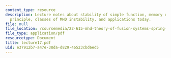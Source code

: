 ```yaml
---
content_type: resource
description: Lecture notes about stability of simple function, memory of the energy
  principle, classes of MHD instability, and applications today.
file: null
file_location: /coursemedia/22-615-mhd-theory-of-fusion-systems-spring-2007/e37912b7a47e38dad82946523cbd6ed5_lecture17.pdf
file_type: application/pdf
resourcetype: Document
title: lecture17.pdf
uid: e37912b7-a47e-38da-d829-46523cbd6ed5
---
```

